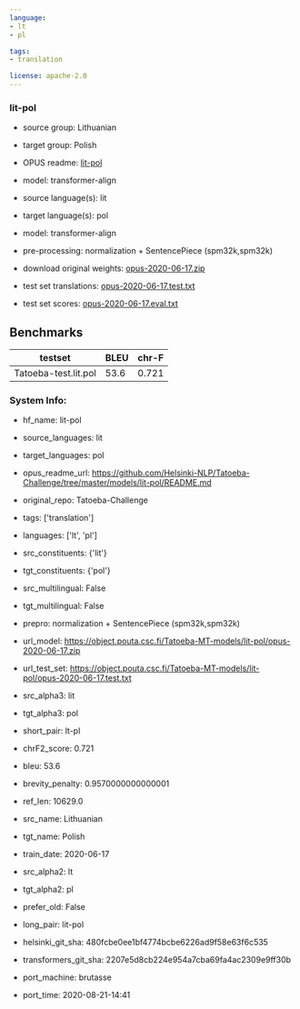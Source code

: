 ```yaml
---
language: 
- lt
- pl

tags:
- translation

license: apache-2.0
---
```


### lit-pol

* source group: Lithuanian 
* target group: Polish 
*  OPUS readme: [lit-pol](https://github.com/Helsinki-NLP/Tatoeba-Challenge/tree/master/models/lit-pol/README.md)

*  model: transformer-align
* source language(s): lit
* target language(s): pol
* model: transformer-align
* pre-processing: normalization + SentencePiece (spm32k,spm32k)
* download original weights: [opus-2020-06-17.zip](https://object.pouta.csc.fi/Tatoeba-MT-models/lit-pol/opus-2020-06-17.zip)
* test set translations: [opus-2020-06-17.test.txt](https://object.pouta.csc.fi/Tatoeba-MT-models/lit-pol/opus-2020-06-17.test.txt)
* test set scores: [opus-2020-06-17.eval.txt](https://object.pouta.csc.fi/Tatoeba-MT-models/lit-pol/opus-2020-06-17.eval.txt)

## Benchmarks

| testset               | BLEU  | chr-F |
|-----------------------|-------|-------|
| Tatoeba-test.lit.pol 	| 53.6 	| 0.721 |


### System Info: 
- hf_name: lit-pol

- source_languages: lit

- target_languages: pol

- opus_readme_url: https://github.com/Helsinki-NLP/Tatoeba-Challenge/tree/master/models/lit-pol/README.md

- original_repo: Tatoeba-Challenge

- tags: ['translation']

- languages: ['lt', 'pl']

- src_constituents: {'lit'}

- tgt_constituents: {'pol'}

- src_multilingual: False

- tgt_multilingual: False

- prepro:  normalization + SentencePiece (spm32k,spm32k)

- url_model: https://object.pouta.csc.fi/Tatoeba-MT-models/lit-pol/opus-2020-06-17.zip

- url_test_set: https://object.pouta.csc.fi/Tatoeba-MT-models/lit-pol/opus-2020-06-17.test.txt

- src_alpha3: lit

- tgt_alpha3: pol

- short_pair: lt-pl

- chrF2_score: 0.721

- bleu: 53.6

- brevity_penalty: 0.9570000000000001

- ref_len: 10629.0

- src_name: Lithuanian

- tgt_name: Polish

- train_date: 2020-06-17

- src_alpha2: lt

- tgt_alpha2: pl

- prefer_old: False

- long_pair: lit-pol

- helsinki_git_sha: 480fcbe0ee1bf4774bcbe6226ad9f58e63f6c535

- transformers_git_sha: 2207e5d8cb224e954a7cba69fa4ac2309e9ff30b

- port_machine: brutasse

- port_time: 2020-08-21-14:41